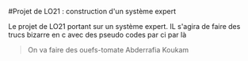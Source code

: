 #Projet de LO21 : construction d'un système expert

Le projet de LO21 portant sur un système expert. IL s'agira de faire des trucs bizarre en c avec des pseudo codes par ci par là

> On va faire des ouefs-tomate
Abderrafia Koukam
